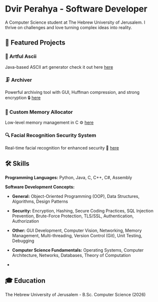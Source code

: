 # Dvir Perahya - Software Developer 

A Computer Science student at The Hebrew University of Jerusalem. I thrive on challenges and love turning complex ideas into reality.

## 🌟 Featured Projects

### 🎨 Artful Ascii

Java-based ASCII art generator check it out here
[here](https://github.com/DHvaicrker/AsciiArt)

### 🗜️ Archiver

Powerful archiving tool with GUI, Huffman compression, and strong encryption 🔒 
[here](https://github.com/DHvaicrker/Compressor)

### 🧠 Custom Memory Allocator

Low-level memory management in C ⚙️
[here](https://github.com/DHvaicrker/MemoryAllocator)

### 🔍 Facial Recognition Security System

Real-time facial recognition for enhanced security 👀
[here](https://github.com/DHvaicrker/Distributed-Facial-Recognition-Wanted-System)

## 🛠️ Skills

**Programming Languages:** Python, Java, C, C++, C#, Assembly

**Software Development Concepts:**

* **General:** Object-Oriented Programming (OOP), Data Structures, Algorithms, Design Patterns
* **Security:**  Encryption, Hashing, Secure Coding Practices, SQL Injection Prevention, Brute-Force Protection, TLS/SSL, Authentication, Authorization
* **Other:**  GUI Development, Computer Vision, Networking, Memory Management, Multi-threading, Version Control (Git), Unit Testing, Debugging

* **Computer Science Fundamentals:**  Operating Systems, Computer Architecture, Networks, Databases, Theory of Computation
* 
## 🎓 Education

The Hebrew University of Jerusalem - B.Sc. Computer Science (2026)
